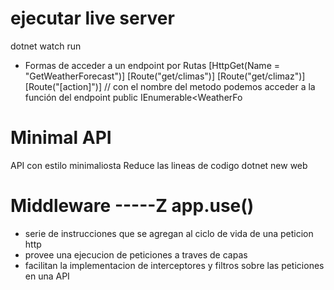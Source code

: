 # ejecutar live server
dotnet watch run

- Formas de acceder a un endpoint por Rutas
[HttpGet(Name = "GetWeatherForecast")]
[Route("get/climas")]
[Route("get/climaz")]
[Route("[action]")]  // con el nombre del metodo podemos acceder a la función del endpoint 
public IEnumerable<WeatherFo

# Minimal API
API con estilo minimaliosta
Reduce las lineas de codigo
dotnet new web

# Middleware   -----Z app.use()
- serie de instrucciones que se agregan al ciclo de vida de una peticion http
- provee una ejecucion de peticiones a traves de capas
- facilitan la implementacion de interceptores y filtros sobre las peticiones en una API